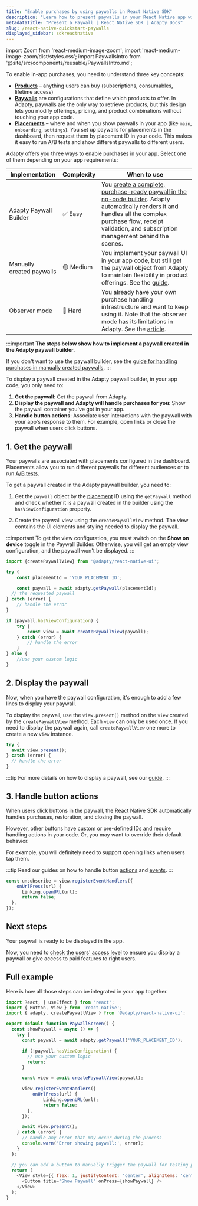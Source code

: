 ```yaml
---
title: "Enable purchases by using paywalls in React Native SDK"
description: "Learn how to present paywalls in your React Native app with Adapty SDK."
metadataTitle: "Present a Paywall | React Native SDK | Adapty Docs"
slug: /react-native-quickstart-paywalls
displayed_sidebar: sdkreactnative
---
```


import Zoom from 'react-medium-image-zoom';
import 'react-medium-image-zoom/dist/styles.css';
import PaywallsIntro from '@site/src/components/reusable/PaywallsIntro.md';

To enable in-app purchases, you need to understand three key concepts:

- [**Products**](product.md) – anything users can buy (subscriptions, consumables, lifetime access)
- [**Paywalls**](paywalls.md) are configurations that define which products to offer. In Adapty, paywalls are the only way to retrieve products, but this design lets you modify offerings, pricing, and product combinations without touching your app code.
- [**Placements**](placements.md) – where and when you show paywalls in your app (like `main`, `onboarding`, `settings`). You set up paywalls for placements in the dashboard, then request them by placement ID in your code. This makes it easy to run A/B tests and show different paywalls to different users.

Adapty offers you three ways to enable purchases in your app. Select one of them depending on your app requirements:

| Implementation         | Complexity | When to use                                                                                                                                                                                                                                |
|------------------------|------------|--------------------------------------------------------------------------------------------------------------------------------------------------------------------------------------------------------------------------------------------|
| Adapty Paywall Builder | ✅ Easy     | You [create a complete, purchase-ready paywall in the no-code builder](quickstart-paywalls). Adapty automatically renders it and handles all the complex purchase flow, receipt validation, and subscription management behind the scenes. |
| Manually created paywalls | 🟡 Medium  | You implement your paywall UI in your app code, but still get the paywall object from Adapty to maintain flexibility in product offerings. See the [guide](react-native-making-purchases).                                                 |
| Observer mode              | 🔴 Hard    | You already have your own purchase handling infrastructure and want to keep using it. Note that the observer mode has its limitations in Adapty. See the [article](observer-vs-full-mode).                                                 |

:::important
**The steps below show how to implement a paywall created in the Adapty paywall builder.**

If you don't want to use the paywall builder, see the [guide for handling purchases in manually created paywalls](react-native-making-purchases.md).
:::

To display a paywall created in the Adapty paywall builder, in your app code, you only need to:

1. **Get the paywall**: Get the paywall from Adapty.
2. **Display the paywall and Adapty will handle purchases for you**: Show the paywall container you've got in your app.
3. **Handle button actions**: Associate user interactions with the paywall with your app's response to them. For example, open links or close the paywall when users click buttons.

## 1. Get the paywall

Your paywalls are associated with placements configured in the dashboard. Placements allow you to run different paywalls for different audiences or to run [A/B tests](ab-tests.md).

To get a paywall created in the Adapty paywall builder, you need to:

1. Get the `paywall` object by the [placement](placements.md) ID using the `getPaywall` method and check whether it is a paywall created in the builder using the `hasViewConfiguration` property.

2. Create the paywall view using the `createPaywallView` method. The view contains the UI elements and styling needed to display the paywall.

:::important
To get the view configuration, you must switch on the **Show on device** toggle in the Paywall Builder. Otherwise, you will get an empty view configuration, and the paywall won't be displayed.
:::

```typescript showLineNumbers title="React Native"
import {createPaywallView} from '@adapty/react-native-ui';

try {
    const placementId = 'YOUR_PLACEMENT_ID';

    const paywall = await adapty.getPaywall(placementId);
  // the requested paywall
} catch (error) {
    // handle the error
}

if (paywall.hasViewConfiguration) {
    try {
        const view = await createPaywallView(paywall);
    } catch (error) {
        // handle the error
    }
} else {
    //use your custom logic
}
```

## 2. Display the paywall

Now, when you have the paywall configuration, it's enough to add a few lines to display your paywall.

To display the paywall, use the `view.present()` method on the `view` created by the `createPaywallView` method. Each `view` can only be used once. If you need to display the paywall again, call `createPaywallView` one more to create a new `view` instance.

```typescript showLineNumbers title="React Native"
try {
  await view.present();
} catch (error) {
  // handle the error
}
```

:::tip
For more details on how to display a paywall, see our [guide](react-native-present-paywalls.md).
:::

## 3. Handle button actions

When users click buttons in the paywall, the React Native SDK automatically handles purchases, restoration, and closing the paywall.

However, other buttons have custom or pre-defined IDs and require handling actions in your code. Or, you may want to override their default behavior.

For example, you will definitely need to support opening links when users tap them.

:::tip
Read our guides on how to handle button [actions](react-native-handle-paywall-actions.md) and [events](react-native-handling-events-1.md).
:::

```typescript showLineNumbers title="React Native"
const unsubscribe = view.registerEventHandlers({
    onUrlPress(url) {
      Linking.openURL(url);
      return false;
  },
});
```

## Next steps

Your paywall is ready to be displayed in the app.

Now, you need to [check the users' access level](react-native-check-subscription-status.md) to ensure you display a paywall or give access to paid features to right users.

## Full example

Here is how all those steps can be integrated in your app together.

```javascript showLineNumbers title="React Native"
import React, { useEffect } from 'react';
import { Button, View } from 'react-native';
import { adapty, createPaywallView } from '@adapty/react-native-ui';

export default function PaywallScreen() {
  const showPaywall = async () => {
    try {
      const paywall = await adapty.getPaywall('YOUR_PLACEMENT_ID');

      if (!paywall.hasViewConfiguration) {
        // use your custom logic
        return;
      }

      const view = await createPaywallView(paywall);

      view.registerEventHandlers({
          onUrlPress(url) {
              Linking.openURL(url);
              return false;
        },
      });

      await view.present();
    } catch (error) {
      // handle any error that may occur during the process
      console.warn('Error showing paywall:', error);
    }
  };

  // you can add a button to manually trigger the paywall for testing purposes
  return (
    <View style={{ flex: 1, justifyContent: 'center', alignItems: 'center' }}>
      <Button title="Show Paywall" onPress={showPaywall} />
    </View>
  );
}

```